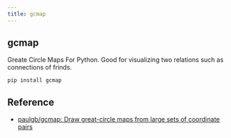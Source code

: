 ```yaml
---
title: gcmap
---
```


## gcmap
Greate Circle Maps For Python.
Good for visualizing two relations such as connections of frinds.

```
pip install gcmap
```

## Reference
* [paulgb/gcmap: Draw great\-circle maps from large sets of coordinate pairs](https://github.com/paulgb/gcmap)
